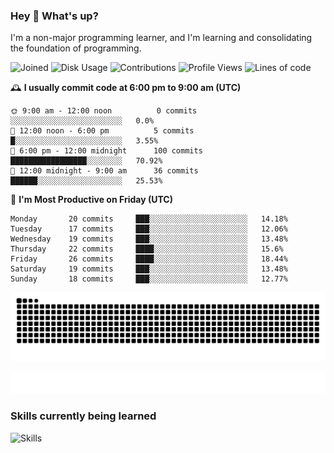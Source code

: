 ### Hey :wave: What's up?

I'm a non-major programming learner, and I'm learning and consolidating the foundation of programming.

<!--START_SECTION:waka-->
![Joined](http://img.shields.io/badge/Joined-9%20years%20ago-6D67E4?style=flat&labelColor=453C67)
![Disk Usage](http://img.shields.io/badge/Github%27s%20Storage-603.7%20MB-FD841F?style=flat&labelColor=E14D2A)
![Contributions](http://img.shields.io/badge/Contributions%20in%202025-126-7DCE13?style=flat&labelColor=2B7A0B)
![Profile Views](http://img.shields.io/badge/Profile%20Views-0-3AB4F2?style=flat&labelColor=0078AA)
![Lines of code](https://img.shields.io/badge/Lines%20of%20code-2%20Million%20Lines%20of%20code-FF8B8B?style=flat&labelColor=EB4747)

🕰️ **I usually commit code at 6:00 pm to 9:00 am (UTC)** 

```text
🌞 9:00 am - 12:00 noon          0 commits      ░░░░░░░░░░░░░░░░░░░░░░░░░   0.0% 
🌆 12:00 noon - 6:00 pm          5 commits      █░░░░░░░░░░░░░░░░░░░░░░░░   3.55% 
🌃 6:00 pm - 12:00 midnight      100 commits    █████████████████░░░░░░░░   70.92% 
🌙 12:00 midnight - 9:00 am      36 commits     ██████░░░░░░░░░░░░░░░░░░░   25.53%
```
📅 **I'm Most Productive on Friday (UTC)** 

```text
Monday       20 commits     ███░░░░░░░░░░░░░░░░░░░░░░   14.18% 
Tuesday      17 commits     ███░░░░░░░░░░░░░░░░░░░░░░   12.06% 
Wednesday    19 commits     ███░░░░░░░░░░░░░░░░░░░░░░   13.48% 
Thursday     22 commits     ████░░░░░░░░░░░░░░░░░░░░░   15.6% 
Friday       26 commits     ████░░░░░░░░░░░░░░░░░░░░░   18.44% 
Saturday     19 commits     ███░░░░░░░░░░░░░░░░░░░░░░   13.48% 
Sunday       18 commits     ███░░░░░░░░░░░░░░░░░░░░░░   12.77%
```

<!--END_SECTION:waka-->

![Snake animation](https://raw.githubusercontent.com/dirname/dirname/output/snake.svg)

![metrics](github-metrics.svg)

### Skills currently being learned

![Skills](https://skillicons.dev/icons?i=linux,rust,go,solidity,typescript,bash,git,postgres,mysql,redis,mongo,docker,kubernetes,grafana,prometheus)
